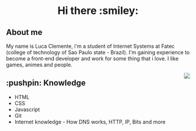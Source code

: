 <h1 align="center">Hi there  :smiley:</h1>

<div>
<h2> About me </h2>
<p>My name is Luca Clemente, i'm a student of Internet Systems at Fatec (college of technology of Sao Paulo state - Brazil). 
I'm gaining experience to become a front-end developer and work for some thing that i love. I like games, animes and people.</p>
<img align="right" src="https://user-images.githubusercontent.com/5713670/87202985-820dcb80-c2b6-11ea-9f56-7ec461c497c3.gif"
</div>
  
  <h2> :pushpin: Knowledge </h2>
    <ul>
  <li>HTML</li>
  <li>CSS</li>
  <li>Javascript</li>
  <li>Git</li>
  <li>Internet knowledge - How DNS works, HTTP, IP, Bits and more </li>
    </ul>


